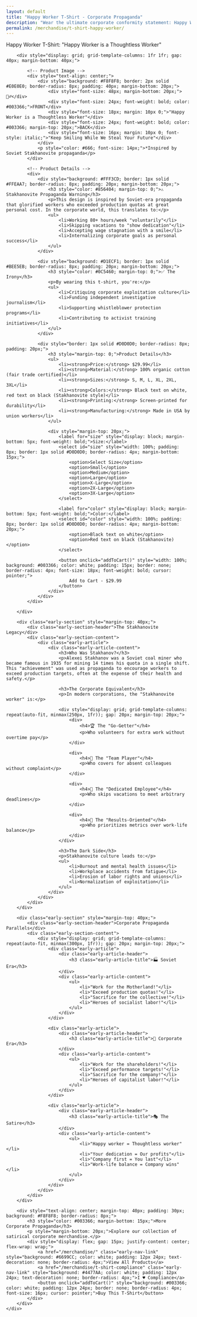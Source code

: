```yaml
---
layout: default
title: "Happy Worker T-Shirt - Corporate Propaganda"
description: "Wear the ultimate corporate conformity statement: Happy Worker is a Thoughtless Worker."
permalink: /merchandise/t-shirt-happy-worker/
---
```


<div class="early-section">
    <div class="early-section-header">Happy Worker T-Shirt: "Happy Worker is a Thoughtless Worker"</div>
    <div class="early-section-content">

        <div style="display: grid; grid-template-columns: 1fr 1fr; gap: 40px; margin-bottom: 40px;">

            <!-- Product Image -->
            <div style="text-align: center;">
                <div style="background: #F8F8F8; border: 2px solid #E0E0E0; border-radius: 8px; padding: 40px; margin-bottom: 20px;">
                    <div style="font-size: 48px; margin-bottom: 20px;">👷‍♂️</div>
                    <div style="font-size: 24px; font-weight: bold; color: #003366;">FRONT</div>
                    <div style="font-size: 18px; margin: 10px 0;">"Happy Worker is a Thoughtless Worker"</div>
                    <div style="font-size: 24px; font-weight: bold; color: #003366; margin-top: 20px;">BACK</div>
                    <div style="font-size: 16px; margin: 10px 0; font-style: italic;">"Keep Smiling While We Steal Your Future"</div>
                </div>
                <p style="color: #666; font-size: 14px;">*Inspired by Soviet Stakhanovite propaganda</p>
            </div>

            <!-- Product Details -->
            <div>
                <div style="background: #FFF3CD; border: 1px solid #FFEAA7; border-radius: 8px; padding: 20px; margin-bottom: 20px;">
                    <h3 style="color: #856404; margin-top: 0;">⚠️ Stakhanovite Propaganda Warning</h3>
                    <p>This design is inspired by Soviet-era propaganda that glorified workers who exceeded production quotas at great personal cost. In the corporate world, this translates to:</p>
                    <ul>
                        <li>Working 80+ hours/week "voluntarily"</li>
                        <li>Skipping vacations to "show dedication"</li>
                        <li>Accepting wage stagnation with a smile</li>
                        <li>Internalizing corporate goals as personal success</li>
                    </ul>
                </div>

                <div style="background: #D1ECF1; border: 1px solid #BEE5EB; border-radius: 8px; padding: 20px; margin-bottom: 20px;">
                    <h3 style="color: #0C5460; margin-top: 0;">✅ The Irony</h3>
                    <p>By wearing this t-shirt, you're:</p>
                    <ul>
                        <li>Critiquing corporate exploitation culture</li>
                        <li>Funding independent investigative journalism</li>
                        <li>Supporting whistleblower protection programs</li>
                        <li>Contributing to activist training initiatives</li>
                    </ul>
                </div>

                <div style="border: 1px solid #D0D0D0; border-radius: 8px; padding: 20px;">
                    <h3 style="margin-top: 0;">Product Details</h3>
                    <ul>
                        <li><strong>Price:</strong> $29.99</li>
                        <li><strong>Material:</strong> 100% organic cotton (fair trade certified)</li>
                        <li><strong>Sizes:</strong> S, M, L, XL, 2XL, 3XL</li>
                        <li><strong>Colors:</strong> Black text on white, red text on black (Stakhanovite style)</li>
                        <li><strong>Printing:</strong> Screen-printed for durability</li>
                        <li><strong>Manufacturing:</strong> Made in USA by union workers</li>
                    </ul>

                    <div style="margin-top: 20px;">
                        <label for="size" style="display: block; margin-bottom: 5px; font-weight: bold;">Size:</label>
                        <select id="size" style="width: 100%; padding: 8px; border: 1px solid #D0D0D0; border-radius: 4px; margin-bottom: 15px;">
                            <option>Select Size</option>
                            <option>Small</option>
                            <option>Medium</option>
                            <option>Large</option>
                            <option>X-Large</option>
                            <option>2X-Large</option>
                            <option>3X-Large</option>
                        </select>

                        <label for="color" style="display: block; margin-bottom: 5px; font-weight: bold;">Color:</label>
                        <select id="color" style="width: 100%; padding: 8px; border: 1px solid #D0D0D0; border-radius: 4px; margin-bottom: 20px;">
                            <option>Black text on white</option>
                            <option>Red text on black (Stakhanovite)</option>
                        </select>

                        <button onclick="addToCart()" style="width: 100%; background: #003366; color: white; padding: 15px; border: none; border-radius: 4px; font-size: 18px; font-weight: bold; cursor: pointer;">
                            Add to Cart - $29.99
                        </button>
                    </div>
                </div>
            </div>

        </div>

        <div class="early-section" style="margin-top: 40px;">
            <div class="early-section-header">The Stakhanovite Legacy</div>
            <div class="early-section-content">
                <div class="early-article">
                    <div class="early-article-content">
                        <h3>Who Was Stakhanov?</h3>
                        <p>Alexei Stakhanov was a Soviet coal miner who became famous in 1935 for mining 14 times his quota in a single shift. This "achievement" was used as propaganda to encourage workers to exceed production targets, often at the expense of their health and safety.</p>

                        <h3>The Corporate Equivalent</h3>
                        <p>In modern corporations, the "Stakhanovite worker" is:</p>

                        <div style="display: grid; grid-template-columns: repeat(auto-fit, minmax(250px, 1fr)); gap: 20px; margin-top: 20px;">
                            <div>
                                <h4>🏆 The "Go-Getter"</h4>
                                <p>Who volunteers for extra work without overtime pay</p>
                            </div>

                            <div>
                                <h4>💼 The "Team Player"</h4>
                                <p>Who covers for absent colleagues without complaint</p>
                            </div>

                            <div>
                                <h4>🌟 The "Dedicated Employee"</h4>
                                <p>Who skips vacations to meet arbitrary deadlines</p>
                            </div>

                            <div>
                                <h4>🎯 The "Results-Oriented"</h4>
                                <p>Who prioritizes metrics over work-life balance</p>
                            </div>
                        </div>

                        <h3>The Dark Side</h3>
                        <p>Stakhanovite culture leads to:</p>
                        <ul>
                            <li>Burnout and mental health issues</li>
                            <li>Workplace accidents from fatigue</li>
                            <li>Erosion of labor rights and unions</li>
                            <li>Normalization of exploitation</li>
                        </ul>
                    </div>
                </div>
            </div>
        </div>

        <div class="early-section" style="margin-top: 40px;">
            <div class="early-section-header">Corporate Propaganda Parallels</div>
            <div class="early-section-content">
                <div style="display: grid; grid-template-columns: repeat(auto-fit, minmax(300px, 1fr)); gap: 20px; margin-top: 20px;">
                    <div class="early-article">
                        <div class="early-article-header">
                            <h3 class="early-article-title">🏭 Soviet Era</h3>
                        </div>
                        <div class="early-article-content">
                            <ul>
                                <li>"Work for the Motherland!"</li>
                                <li>"Exceed production quotas!"</li>
                                <li>"Sacrifice for the collective!"</li>
                                <li>"Heroes of socialist labor!"</li>
                            </ul>
                        </div>
                    </div>

                    <div class="early-article">
                        <div class="early-article-header">
                            <h3 class="early-article-title">🏢 Corporate Era</h3>
                        </div>
                        <div class="early-article-content">
                            <ul>
                                <li>"Work for the shareholders!"</li>
                                <li>"Exceed performance targets!"</li>
                                <li>"Sacrifice for the company!"</li>
                                <li>"Heroes of capitalist labor!"</li>
                            </ul>
                        </div>
                    </div>

                    <div class="early-article">
                        <div class="early-article-header">
                            <h3 class="early-article-title">🎭 The Satire</h3>
                        </div>
                        <div class="early-article-content">
                            <ul>
                                <li>"Happy worker = Thoughtless worker"</li>
                                <li>"Your dedication = Our profits"</li>
                                <li>"Company first = You last"</li>
                                <li>"Work-life balance = Company wins"</li>
                            </ul>
                        </div>
                    </div>
                </div>
            </div>
        </div>

        <div style="text-align: center; margin-top: 40px; padding: 30px; background: #F8F8F8; border-radius: 8px;">
            <h3 style="color: #003366; margin-bottom: 15px;">More Corporate Propaganda</h3>
            <p style="margin-bottom: 20px;">Explore our collection of satirical corporate merchandise.</p>
            <div style="display: flex; gap: 15px; justify-content: center; flex-wrap: wrap;">
                <a href="/merchandise/" class="early-nav-link" style="background: #6699CC; color: white; padding: 12px 24px; text-decoration: none; border-radius: 4px;">View All Products</a>
                <a href="/merchandise/t-shirt-compliance" class="early-nav-link" style="background: #4477AA; color: white; padding: 12px 24px; text-decoration: none; border-radius: 4px;">I ♥ Compliance</a>
                <button onclick="addToCart()" style="background: #003366; color: white; padding: 12px 24px; border: none; border-radius: 4px; font-size: 16px; cursor: pointer;">Buy This T-Shirt</button>
            </div>
        </div>
    </div>
</div>

<script>
function addToCart() {
    const size = document.getElementById('size').value;
    const color = document.getElementById('color').value;

    if (size === 'Select Size') {
        alert('Please select a size. A happy worker knows their measurements!');
        return;
    }

    alert(`Added to cart: Happy Worker T-Shirt (${size}, ${color}) - $29.99

Remember: This purchase funds the fight against the very corporate culture this shirt mocks. The irony is delicious, and it tastes like justice.

(But seriously, thank you for supporting investigative journalism)`);

    // In a real implementation, this would integrate with actual e-commerce platform
}

document.addEventListener('DOMContentLoaded', function() {
    // Add some interactive elements
    const button = document.querySelector('button[onclick="addToCart()"]');
    button.addEventListener('mouseenter', function() {
        this.textContent = 'Become a Thoughtful Worker';
    });
    button.addEventListener('mouseleave', function() {
        this.textContent = 'Buy This T-Shirt';
    });
});
</script>
